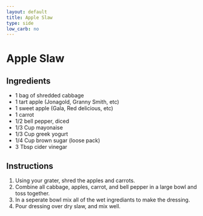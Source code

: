 ```yaml
---
layout: default
title: Apple Slaw
type: side
low_carb: no
---
```


# Apple Slaw

## Ingredients

- 1 bag of shredded cabbage
- 1 tart apple (Jonagold, Granny Smith, etc)
- 1 sweet apple (Gala, Red delicious, etc)
- 1 carrot
- 1/2 bell pepper, diced
- 1/3 Cup mayonaise
- 1/3 Cup greek yogurt
- 1/4 Cup brown sugar (loose pack)
- 3 Tbsp cider vinegar
	
## Instructions

1. Using your grater, shred the apples and carrots.  
2. Combine all cabbage, apples, carrot, and bell pepper in a large bowl and toss together. 
3. In a seperate bowl mix all of the wet ingrediants to make the dressing.  
4. Pour dressing over dry slaw, and mix well.